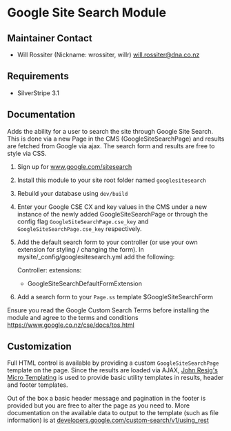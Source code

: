 # Google Site Search Module

## Maintainer Contact

* Will Rossiter (Nickname: wrossiter, willr) <will.rossiter@dna.co.nz>

## Requirements

* SilverStripe 3.1

## Documentation

Adds the ability for a user to search the site through Google Site Search. This
is done via a new Page in the CMS (GoogleSiteSearchPage) and results are fetched
from Google via ajax. The search form and results are free to style via CSS. 

1) Sign up for www.google.com/sitesearch
2) Install this module to your site root folder named `googlesitesearch`
3) Rebuild your database using `dev/build`
4) Enter your Google CSE CX and key values in the CMS under a new instance of 
the newly added GoogleSiteSearchPage or through the config flag 
`GoogleSiteSearchPage.cse_key` and `GoogleSiteSearchPage.cse_key` respectively.

5) Add the default search form to your controller (or use your own extension
for styling / changing the form). In mysite/_config/googlesitesearch.yml add
the following:

	Controller:
  	  extensions:
      - GoogleSiteSearchDefaultFormExtension

6) Add a search form to your `Page.ss` template $GoogleSiteSearchForm

Ensure you read the Google Custom Search Terms before installing the module and
agree to the terms and conditions https://www.google.co.nz/cse/docs/tos.html

## Customization

Full HTML control is available by providing a custom `GoogleSiteSearchPage`
template on the page. Since the results are loaded via AJAX, [John Resig's Micro Templating](http://ejohn.org/blog/javascript-micro-templating/)
is used to provide basic utility templates in results, header and footer 
templates.

Out of the box a basic header message and pagination in the footer is provided
but you are free to alter the page as you need to. More documentation on the
available data to output to the template (such as file information) is at
[developers.google.com/custom-search/v1/using_rest](https://developers.google.com/custom-search/v1/using_rest)
